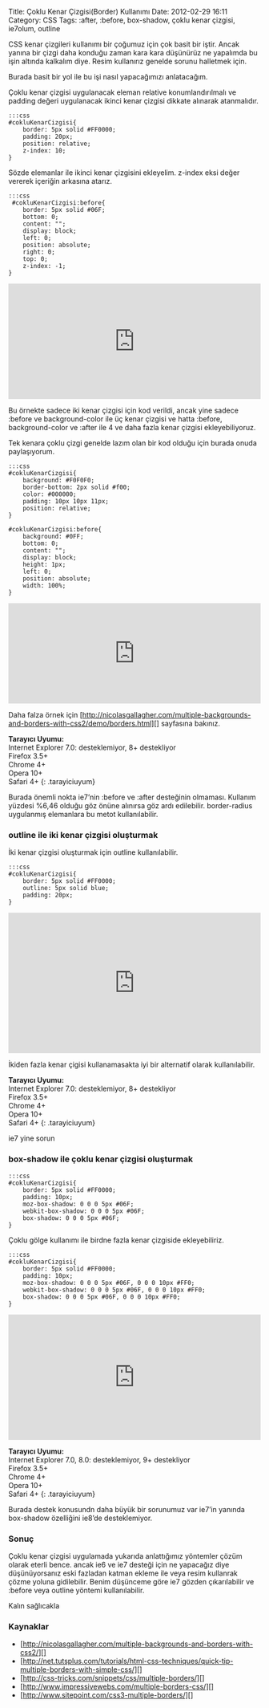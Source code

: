 Title: Çoklu Kenar Çizgisi(Border) Kullanımı
Date: 2012-02-29 16:11
Category: CSS
Tags: :after, :before, box-shadow, çoklu kenar çizgisi, ie7olum, outline

CSS kenar çizgileri kullanımı bir çoğumuz için çok basit bir iştir.
Ancak yanına bir çizgi daha konduğu zaman kara kara düşünürüz ne
yapalımda bu işin altında kalkalım diye. Resim kullanırız genelde sorunu
halletmek için.

Burada basit bir yol ile bu işi nasıl yapacağımızı anlatacağım.

Çoklu kenar çizgisi uygulanacak eleman relative konumlandırılmalı ve
padding değeri uygulanacak ikinci kenar çizgisi dikkate alınarak
atanmalıdır.

	:::css
	#cokluKenarCizgisi{
		border: 5px solid #FF0000;
		padding: 20px;
		position: relative;
		z-index: 10;
	}

Sözde elemanlar ile ikinci kenar çizgisini ekleyelim. z-index eksi değer
vererek içeriğin arkasına atarız.

	:::css
	 #cokluKenarCizgisi:before{
		border: 5px solid #06F;
		bottom: 0;
		content: "";
		display: block;
		left: 0;
		position: absolute;
		right: 0;
		top: 0;
		z-index: -1;
	} 

<iframe style="width: 100%; height: 230px" src="http://jsfiddle.net/fatihhayri/L8ZHT/embedded/result,css,html" allowfullscreen="allowfullscreen" frameborder="0"></iframe>

Bu örnekte sadece iki kenar çizgisi için kod verildi, ancak yine sadece
:before ve background-color ile üç kenar çizgisi ve hatta :before,
background-color ve :after ile 4 ve daha fazla kenar çizgisi
ekleyebiliyoruz.

Tek kenara çoklu çizgi genelde lazım olan bir kod olduğu için burada
onuda paylaşıyorum.

	:::css
	#cokluKenarCizgisi{
		background: #F0F0F0;
		border-bottom: 2px solid #f00;
		color: #000000;
		padding: 10px 10px 11px;
		position: relative;
	}
	
	#cokluKenarCizgisi:before{
		background: #0FF;
		bottom: 0;
		content: "";
		display: block;
		height: 1px;
		left: 0;
		position: absolute;
		width: 100%;
	}

<iframe style="width: 100%; height: 200px" src="http://jsfiddle.net/fatihhayri/c6e9s/embedded/result,css,html" allowfullscreen="allowfullscreen" frameborder="0"></iframe>

Daha falza örnek için
[http://nicolasgallagher.com/multiple-backgrounds-and-borders-with-css2/demo/borders.html][]
sayfasına bakınız.

**Tarayıcı Uyumu:**  
Internet Explorer 7.0: desteklemiyor, 8+ destekliyor  
Firefox 3.5+  
Chrome 4+  
Opera 10+  
Safari 4+
{: .tarayiciuyum}

Burada önemli nokta ie7’nin :before ve :after desteğinin olmaması.
Kullanım yüzdesi %6,46 olduğu göz önüne alınırsa göz ardı edilebilir.
border-radius uygulanmış elemanlara bu metot kullanılabilir.

### outline ile iki kenar çizgisi oluşturmak

İki kenar çizgisi oluşturmak için outline kullanılabilir.

	:::css
	#cokluKenarCizgisi{
		border: 5px solid #FF0000;
		outline: 5px solid blue;
		padding: 20px;
	}
	 
<iframe style="width: 100%; height: 280px" src="http://jsfiddle.net/fatihhayri/Aprbj/1/embedded/result,css,html" allowfullscreen="allowfullscreen" frameborder="0"></iframe>

İkiden fazla kenar çigisi kullanamasakta iyi bir alternatif olarak
kullanılabilir.

**Tarayıcı Uyumu:**  
Internet Explorer 7.0: desteklemiyor, 8+ destekliyor  
Firefox 3.5+  
Chrome 4+  
Opera 10+  
Safari 4+
{: .tarayiciuyum}

ie7 yine sorun

### box-shadow ile çoklu kenar çizgisi oluşturmak

	:::css
	#cokluKenarCizgisi{
		border: 5px solid #FF0000;
		padding: 10px;		
		moz-box-shadow: 0 0 0 5px #06F;	
		webkit-box-shadow: 0 0 0 5px #06F;
		box-shadow: 0 0 0 5px #06F;
	}

Çoklu gölge kullanımı ile birdne fazla kenar çizgiside ekleyebiliriz.

	:::css
	#cokluKenarCizgisi{
		border: 5px solid #FF0000;
		padding: 10px;
		moz-box-shadow: 0 0 0 5px #06F, 0 0 0 10px #FF0;
		webkit-box-shadow: 0 0 0 5px #06F, 0 0 0 10px #FF0;
		box-shadow: 0 0 0 5px #06F, 0 0 0 10px #FF0;
	} 

<iframe style="width: 100%; height: 250px" src="http://jsfiddle.net/fatihhayri/bPmQG/embedded/result,css,html" allowfullscreen="allowfullscreen" frameborder="0"></iframe>

**Tarayıcı Uyumu:**  
Internet Explorer 7.0, 8.0: desteklemiyor, 9+ destekliyor  
Firefox 3.5+  
Chrome 4+  
Opera 10+  
Safari 4+
{: .tarayiciuyum}

Burada destek konusundn daha büyük bir sorunumuz var ie7’in yanında
box-shadow özelliğini ie8’de desteklemiyor.

### Sonuç

Çoklu kenar çizgisi uygulamada yukarıda anlattığımız yöntemler çözüm
olarak eterli bence. ancak ie6 ve ie7 desteği için ne yapacağız diye
düşünüyorsanız eski fazladan katman ekleme ile veya resim kullanrak
çözme yoluna gidilebilir. Benim düşünceme göre ie7 gözden çıkarılabilir
ve :before veya outline yöntemi kullanılabilir.

Kalın sağlıcakla

### Kaynaklar

-   [http://nicolasgallagher.com/multiple-backgrounds-and-borders-with-css2/][]
-   [http://net.tutsplus.com/tutorials/html-css-techniques/quick-tip-multiple-borders-with-simple-css/][]
-   [http://css-tricks.com/snippets/css/multiple-borders/][]
-   [http://www.impressivewebs.com/multiple-borders-css/][]
-   [http://www.sitepoint.com/css3-multiple-borders/][]

  [http://nicolasgallagher.com/multiple-backgrounds-and-borders-with-css2/demo/borders.html]: http://nicolasgallagher.com/multiple-backgrounds-and-borders-with-css2/demo/borders.html
  [http://nicolasgallagher.com/multiple-backgrounds-and-borders-with-css2/]: http://nicolasgallagher.com/multiple-backgrounds-and-borders-with-css2/
  [http://net.tutsplus.com/tutorials/html-css-techniques/quick-tip-multiple-borders-with-simple-css/]: http://net.tutsplus.com/tutorials/html-css-techniques/quick-tip-multiple-borders-with-simple-css/
  [http://css-tricks.com/snippets/css/multiple-borders/]: http://css-tricks.com/snippets/css/multiple-borders/
  [http://www.impressivewebs.com/multiple-borders-css/]: http://www.impressivewebs.com/multiple-borders-css/
  [http://www.sitepoint.com/css3-multiple-borders/]: http://www.sitepoint.com/css3-multiple-borders/
